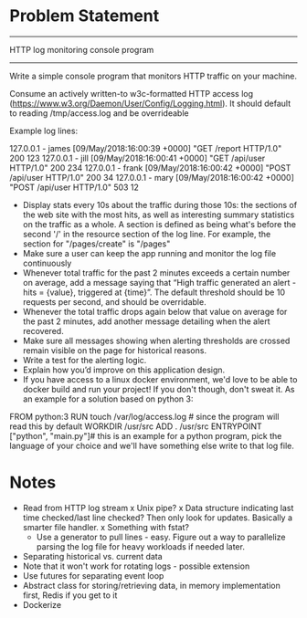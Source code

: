 # Problem Statement

***********************************

HTTP log monitoring console program

***********************************

Write a simple console program that monitors HTTP traffic on your machine.

Consume an actively written-to w3c-formatted HTTP access log
(https://www.w3.org/Daemon/User/Config/Logging.html). It should default to
reading /tmp/access.log and be overrideable

Example log lines:

127.0.0.1 - james [09/May/2018:16:00:39 +0000] "GET /report HTTP/1.0" 200 123
127.0.0.1 - jill [09/May/2018:16:00:41 +0000] "GET /api/user HTTP/1.0" 200 234
127.0.0.1 - frank [09/May/2018:16:00:42 +0000] "POST /api/user HTTP/1.0" 200 34
127.0.0.1 - mary [09/May/2018:16:00:42 +0000] "POST /api/user HTTP/1.0" 503 12

- Display stats every 10s about the traffic during those 10s: the sections of
the web site with the most hits, as well as interesting summary statistics on
the traffic as a whole. A section is defined as being what's before the second
'/' in the resource section of the log line. For example, the section for
"/pages/create" is "/pages"
- Make sure a user can keep the app running and monitor the log file
continuously
- Whenever total traffic for the past 2 minutes exceeds a certain number on
average, add a message saying that “High traffic generated an alert - hits =
{value}, triggered at {time}”. The default threshold should be 10 requests per
second, and should be overridable.
- Whenever the total traffic drops again below that value on average for the
past 2 minutes, add another message detailing when the alert recovered.
- Make sure all messages showing when alerting thresholds are crossed remain
visible on the page for historical reasons.
- Write a test for the alerting logic.
- Explain how you’d improve on this application design.
- If you have access to a linux docker environment, we'd love to be able to
docker build and run your project! If you don't though, don't sweat it. As an
example for a solution based on python 3:

FROM python:3
RUN touch /var/log/access.log  # since the program will read this by default
WORKDIR /usr/src
ADD . /usr/src
ENTRYPOINT ["python", "main.py"]# this is an example for a python program, pick the language of your choice and we'll have something else write to that log file.


# Notes

- Read from HTTP log stream
    x Unix pipe?
    x Data structure indicating last time checked/last line checked? Then only
      look for updates. Basically a smarter file handler.
    x Something with fstat?
    * Use a generator to pull lines - easy. Figure out a way to parallelize
      parsing the log file for heavy workloads if needed later.
- Separating historical vs. current data
- Note that it won't work for rotating logs - possible extension
- Use futures for separating event loop
- Abstract class for storing/retrieving data, in memory implementation first,
  Redis if you get to it
- Dockerize
